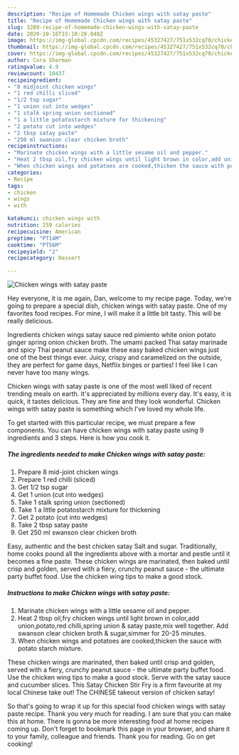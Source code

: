 ```yaml
---
description: "Recipe of Homemade Chicken wings with satay paste"
title: "Recipe of Homemade Chicken wings with satay paste"
slug: 3289-recipe-of-homemade-chicken-wings-with-satay-paste
date: 2020-10-16T15:10:28.048Z
image: https://img-global.cpcdn.com/recipes/45327427/751x532cq70/chicken-wings-with-satay-paste-recipe-main-photo.jpg
thumbnail: https://img-global.cpcdn.com/recipes/45327427/751x532cq70/chicken-wings-with-satay-paste-recipe-main-photo.jpg
cover: https://img-global.cpcdn.com/recipes/45327427/751x532cq70/chicken-wings-with-satay-paste-recipe-main-photo.jpg
author: Cora Sherman
ratingvalue: 4.9
reviewcount: 10437
recipeingredient:
- "8 midjoint chicken wings"
- "1 red chilli sliced"
- "1/2 tsp sugar"
- "1 union cut into wedges"
- "1 stalk spring union sectioned"
- "1 a little potatostarch mixture for thickening"
- "2 potato cut into wedges"
- "2 tbsp satay paste"
- "250 ml swanson clear chicken broth"
recipeinstructions:
- "Marinate chicken wings with a little sesame oil and pepper."
- "Heat 2 tbsp oil,fry chicken wings until light brown in color,add union,potato,red chilli,spring union &amp; satay paste,mix well together. Add swanson clear chicken broth &amp; sugar,simmer for 20-25 minutes."
- "When chicken wings and potatoes are cooked,thicken the sauce with potato starch mixture."
categories:
- Recipe
tags:
- chicken
- wings
- with

katakunci: chicken wings with 
nutrition: 259 calories
recipecuisine: American
preptime: "PT14M"
cooktime: "PT56M"
recipeyield: "2"
recipecategory: Dessert

---
```



![Chicken wings with satay paste](https://img-global.cpcdn.com/recipes/45327427/751x532cq70/chicken-wings-with-satay-paste-recipe-main-photo.jpg)

Hey everyone, it is me again, Dan, welcome to my recipe page. Today, we're going to prepare a special dish, chicken wings with satay paste. One of my favorites food recipes. For mine, I will make it a little bit tasty. This will be really delicious.

Ingredients chicken wings satay sauce red pimiento white onion potato ginger spring onion chicken broth. The umami packed Thai satay marinade and spicy Thai peanut sauce make these easy baked chicken wings just one of the best things ever. Juicy, crispy and caramelized on the outside, they are perfect for game days, Netflix binges or parties! I feel like I can never have too many wings.

Chicken wings with satay paste is one of the most well liked of recent trending meals on earth. It's appreciated by millions every day. It's easy, it is quick, it tastes delicious. They are fine and they look wonderful. Chicken wings with satay paste is something which I've loved my whole life.


To get started with this particular recipe, we must prepare a few components. You can have chicken wings with satay paste using 9 ingredients and 3 steps. Here is how you cook it.

<!--inarticleads1-->

##### The ingredients needed to make Chicken wings with satay paste:

1. Prepare 8 mid-joint chicken wings
1. Prepare 1 red chilli (sliced)
1. Get 1/2 tsp sugar
1. Get 1 union (cut into wedges)
1. Take 1 stalk spring union (sectioned)
1. Take 1 a little potatostarch mixture for thickening
1. Get 2 potato (cut into wedges)
1. Take 2 tbsp satay paste
1. Get 250 ml swanson clear chicken broth


Easy, authentic and the best chicken satay Salt and sugar. Traditionally, home cooks pound all the ingredients above with a mortar and pestle until it becomes a fine paste. These chicken wings are marinated, then baked until crisp and golden, served with a fiery, crunchy peanut sauce - the ultimate party buffet food. Use the chicken wing tips to make a good stock. 

<!--inarticleads2-->

##### Instructions to make Chicken wings with satay paste:

1. Marinate chicken wings with a little sesame oil and pepper.
1. Heat 2 tbsp oil,fry chicken wings until light brown in color,add union,potato,red chilli,spring union &amp; satay paste,mix well together. Add swanson clear chicken broth &amp; sugar,simmer for 20-25 minutes.
1. When chicken wings and potatoes are cooked,thicken the sauce with potato starch mixture.


These chicken wings are marinated, then baked until crisp and golden, served with a fiery, crunchy peanut sauce - the ultimate party buffet food. Use the chicken wing tips to make a good stock. Serve with the satay sauce and cucumber slices. This Satay Chicken Stir Fry is a firm favourite at my local Chinese take out! The CHINESE takeout version of chicken satay! 

So that's going to wrap it up for this special food chicken wings with satay paste recipe. Thank you very much for reading. I am sure that you can make this at home. There is gonna be more interesting food at home recipes coming up. Don't forget to bookmark this page in your browser, and share it to your family, colleague and friends. Thank you for reading. Go on get cooking!
